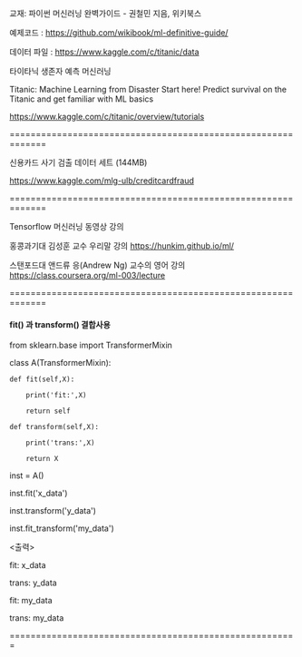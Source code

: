 


교재: 파이썬 머신러닝 완벽가이드 - 권철민 지음, 위키북스


예제코드 : https://github.com/wikibook/ml-definitive-guide/


데이터 파일  : https://www.kaggle.com/c/titanic/data



타이타닉 생존자 예측 머신러닝 

Titanic: Machine Learning from Disaster
Start here! Predict survival on the Titanic and get familiar with ML basics

https://www.kaggle.com/c/titanic/overview/tutorials



=============================================================

신용카드 사기 검출 데이터 세트 (144MB)

https://www.kaggle.com/mlg-ulb/creditcardfraud


=============================================================

 Tensorflow 머신러닝 동영상 강의
 
 홍콩과기대 김성훈 교수 우리말 강의
 https://hunkim.github.io/ml/
 
 
 스탠포드대 앤드류 응(Andrew Ng) 교수의 영어 강의
https://class.coursera.org/ml-003/lecture


=============================================================

#### fit() 과 transform() 결합사용
from sklearn.base import TransformerMixin

class A(TransformerMixin):

    def fit(self,X):
    
        print('fit:',X)
        
        return self
        
    def transform(self,X):
    
        print('trans:',X)
        
        return X
        
        
inst = A()

inst.fit('x_data')

inst.transform('y_data')

inst.fit_transform('my_data')   

<출력>

fit: x_data

trans: y_data

fit: my_data

trans: my_data



=======================================================
